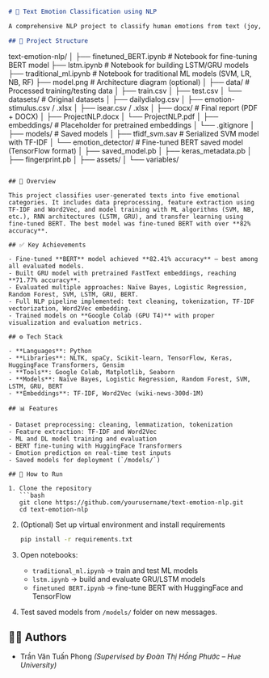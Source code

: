 ```markdown
# 🧠 Text Emotion Classification using NLP

A comprehensive NLP project to classify human emotions from text (joy, sadness, anger, fear, neutral) using a combination of traditional machine learning, deep learning, and transformer-based models (BERT). The project includes full preprocessing pipelines, multiple model implementations, and performance comparisons.

## 📂 Project Structure

```

text-emotion-nlp/
│
├── finetuned_BERT.ipynb              # Notebook for fine-tuning BERT model
├── lstm.ipynb                  # Notebook for building LSTM/GRU models
├── traditional_ml.ipynb        # Notebook for traditional ML models (SVM, LR, NB, RF)
├── model.png                   # Architecture diagram (optional)
│
├── data/                       # Processed training/testing data
│   ├── train.csv
│   ├── test.csv
│   └── datasets/               # Original datasets
│       ├── dailydialog.csv
│       ├── emotion-stimulus.csv / .xlsx
│       ├── isear.csv / .xlsx
│
├── docx/                       # Final report (PDF + DOCX)
│   ├── ProjectNLP.docx
│   └── ProjectNLP.pdf
│
├── embeddings/                 # Placeholder for pretrained embeddings
│   └── .gitignore
│
├── models/                     # Saved models
│   ├── tfidf\_svm.sav           # Serialized SVM model with TF-IDF
│   └── emotion\_detector/       # Fine-tuned BERT saved model (TensorFlow format)
│       ├── saved\_model.pb
│       ├── keras\_metadata.pb
│       ├── fingerprint.pb
│       ├── assets/
│       └── variables/

````

## 📌 Overview

This project classifies user-generated texts into five emotional categories. It includes data preprocessing, feature extraction using TF-IDF and Word2Vec, and model training with ML algorithms (SVM, NB, etc.), RNN architectures (LSTM, GRU), and transfer learning using fine-tuned BERT. The best model was fine-tuned BERT with over **82% accuracy**.

## ✅ Key Achievements

- Fine-tuned **BERT** model achieved **82.41% accuracy** — best among all evaluated models.
- Built GRU model with pretrained FastText embeddings, reaching **71.77% accuracy**.
- Evaluated multiple approaches: Naïve Bayes, Logistic Regression, Random Forest, SVM, LSTM, GRU, BERT.
- Full NLP pipeline implemented: text cleaning, tokenization, TF-IDF vectorization, Word2Vec embedding.
- Trained models on **Google Colab (GPU T4)** with proper visualization and evaluation metrics.

## ⚙️ Tech Stack

- **Languages**: Python  
- **Libraries**: NLTK, spaCy, Scikit-learn, TensorFlow, Keras, HuggingFace Transformers, Gensim  
- **Tools**: Google Colab, Matplotlib, Seaborn  
- **Models**: Naïve Bayes, Logistic Regression, Random Forest, SVM, LSTM, GRU, BERT  
- **Embeddings**: TF-IDF, Word2Vec (wiki-news-300d-1M)

## 📊 Features

- Dataset preprocessing: cleaning, lemmatization, tokenization
- Feature extraction: TF-IDF and Word2Vec
- ML and DL model training and evaluation
- BERT fine-tuning with HuggingFace Transformers
- Emotion prediction on real-time test inputs
- Saved models for deployment (`/models/`)

## 🧰 How to Run

1. Clone the repository  
   ```bash
   git clone https://github.com/yourusername/text-emotion-nlp.git
   cd text-emotion-nlp
````

2. (Optional) Set up virtual environment and install requirements

   ```bash
   pip install -r requirements.txt
   ```

3. Open notebooks:

   * `traditional_ml.ipynb` → train and test ML models
   * `lstm.ipynb` → build and evaluate GRU/LSTM models
   * `finetuned BERT.ipynb` → fine-tune BERT with HuggingFace and TensorFlow

4. Test saved models from `/models/` folder on new messages.

## 👨‍💻 Authors

* Trần Văn Tuấn Phong
*(Supervised by Đoàn Thị Hồng Phước – Hue University)*
